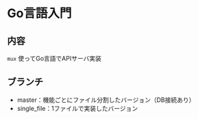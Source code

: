 # Go言語入門

## 内容

`mux` 使ってGo言語でAPIサーバ実装

## ブランチ
- master：機能ごとにファイル分割したバージョン（DB接続あり）
- single_file：1ファイルで実装したバージョン

